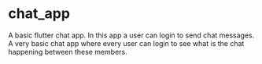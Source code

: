 # chat_app
A basic flutter chat app.
In this app a user can login to send chat messages.
A very basic chat app where every user can login to see what is the chat happening between these members.
